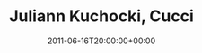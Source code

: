 ---
templateKey: event
guid: 089649a7-6eab-11ea-99c5-002590d1d1b0
date: 2011-06-16T20:00:00+00:00
eventTime: '8pm'
title: Juliann Kuchocki, Cucci
artist: Juliann Kuchocki
city: Oakville
venue: Cucci
group: Tim Shia
guests: Kevin Barrett
---
